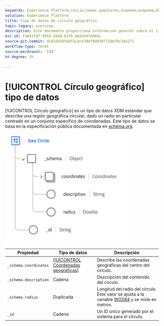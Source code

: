 ```yaml
---
keywords: Experience Platform;inicio;temas populares;esquema;esquema;XDM;campos;esquemas;esquemas;geo;círculo;tipo de datos;tipo de datos;tipo de datos;tipo de datos;
solution: Experience Platform
title: Tipo de datos de círculo geográfico
topic-legacy: overview
description: Este documento proporciona información general sobre el tipo de datos XDM de Círculo geográfico.
exl-id: fa041f4f-9955-44e9-b235-a643e07d402c
source-git-commit: dc81da58594fac4ce304f9d030f2106f0c3de271
workflow-type: tm+mt
source-wordcount: '133'
ht-degree: 3%

---
```


# [!UICONTROL Círculo geográfico] tipo de datos

[!UICONTROL Círculo geográfico] es un tipo de datos XDM estándar que describe una región geográfica circular, dado un radio en particular centrado en un conjunto específico de coordenadas. Este tipo de datos se basa en la especificación pública documentada en [schema.org](https://schema.org/GeoCircle).

<img src="../images/data-types/geo-circle.png" width="400" /><br />

| Propiedad | Tipo de datos | Descripción |
| --- | --- | --- |
| `_schema.coordinates` | [[!UICONTROL Coordenadas geográficas]](./geo-coordinates.md) | Describe las coordenadas geográficas del centro del círculo. |
| `_schema.description` | Cadena | Descripción del contenido del círculo. |
| `_schema.radius` | Duplicada | Longitud del radio del círculo. Este valor se ajusta a la variable [WGS84](https://gisgeography.com/wgs84-world-geodetic-system/) y se mide en metros. |
| `_id` | Cadena | Un ID único generado por el sistema para el círculo. |
